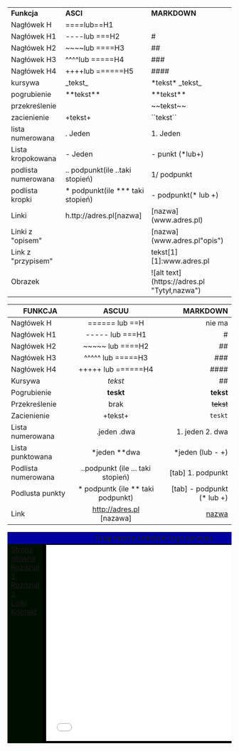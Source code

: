 <table>
<tr>
	<td><b>Funkcja</b></td>	<td><b>ASCI</b></td>		<td><b>MARKDOWN</b></td>
</tr>
<tr>
	<td>Nagłówek H</td>	<td>====lub==H1</td>		<td></td>
</tr>
<tr>
	<td>Nagłówek H1</td>	<td>----lub ===H2</td>		<td>#</td>
</tr>
<tr>
	<td>Nagłówek H2</td>	<td>~~~~lub ====H3</td>		<td>##</td>
</tr>
<tr>
	<td>Nagłówek H3</td>	<td>^^^^lub =====H4</td>	<td>###</td>
</tr>
<tr>
	<td>Nagłówek H4</td>	<td>++++lub ======H5</td>	<td>####</td>
</tr>
<tr>
	<td>kursywa</td>	<td>_tekst_</td>	<td>*tekst* _tekst_</td>
</tr>
<tr>
	<td>pogrubienie</td>	<td>**tekst**</td>	<td>**tekst**</td>
</tr>
<tr>
	<td>przekreślenie</td>	<td></td>	<td>~~tekst~~</td>
</tr>
<tr>
	<td>zacienienie</td>	<td>+tekst+</td>	<td>``tekst``</td>
</tr>
<tr>
	<td>lista numerowana</td>	<td>. Jeden</td>	<td>1. Jeden</td>
</tr>
<tr>
	<td>Lista kropokowana</td>	<td>- Jeden</td>	<td>- punkt (*lub+)</td>
</tr>
<tr>
	<td>podlista numerowana</td>	<td>.. podpunkt(ile ..taki stopień)</td>	<td> 1/ podpunkt</td>
</tr>
<tr>
	<td>podlista kropki</td>	<td>* podpunkt(ile *** taki stopień)</td>	<td> - podpunkt(* lub +)</td>
</tr>
<tr>
	<td>Linki</td>	<td> h.ttp://adres.pl[nazwa]</td>	<td>[nazwa](www.adres.pl)</td>
</tr>
<tr>
	<td>Linki z "opisem"</td>	<td></td>	<td>[nazwa](www.adres.pl"opis")</td>
</tr>
<tr>
	<td>Link z "przypisem"</td>	<td></td>	<td>tekst[1] [1]:www.adres.pl</td>
</tr>
<tr>
	<td>Obrazek</td>	<td></td>	<td>![alt text](https://adres.pl "Tytył,nazwa")</td>
</tr>

</table>

| FUNKCJA        | ASCUU          | MARKDOWN |
| ------------- |:-------------:| -----:|
| Nagłówek H     | ====== lub ==H | nie ma |
| Nagłówek H1      | ----- lub ===H1      |   # |
| Nagłówek H2 | ~~~~~ lub ====H2      |    ## |
| Nagłówek H3 | ^^^^^ lub =====H3    |    ### |
| Nagłówek H4 | +++++ lub ======H4     |   #### |
|Kursywa | _tekst_    |    ## |
|Pogrubienie | **teskt**  | **tekst**|
|Przekreślenie| brak  |  ~~tekst~~|
|Zacienienie |+tekst+  |   ``teskt`` |
|Lista numerowana |.jeden .dwa   |   1. jeden 2. dwa |
|Lista punktowana| *jeden **dwa     |   *jeden (lub - +) |
|Podlista numerowana|..podpunkt (ile ... taki stopień)  | [tab] 1. podpunkt|
|Podlusta punkty| * podpuntk (ile ** taki podpunkt)  | [tab] - podpunkt (* lub +) |
|Link|http://adres.pl [nazawa]   |  [nazwa](www.adres.pl) |













<table width="750" align="center" cellspacing="0" cellpadding="10">
<tr>
<td bgcolor="kolor góra" colspan="2" align="center" valign="middle">Tutaj można umieścić logo serwisu</td>
</tr>
<tr>
<td bgcolor="kolor menu" width="150" valign="top">
<!-- MENU -->
<a target="strona" href="home.html">Strona główna</a><br />
<a target="strona" href="strona1.html">Rozdział 1</a><br />
<a target="strona" href="strona2.html">Rozdział 2</a><br />
<a target="strona" href="linki.html">Linki</a><br />
<a href="mailto:jan_kowalski@example.com">Kontakt</a><br>
<!-- MENU koniec -->
</td>
<td bgcolor="kolor strony" valign="top"><iframe name="strona" src="home.html" width="560" height="440" frameborder="0"></iframe></td>
</tr>
</table>
